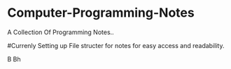 # Computer-Programming-Notes
A Collection Of Programming Notes..

#Currenly Setting up File structer for notes for easy access and readability.

B
Bh
